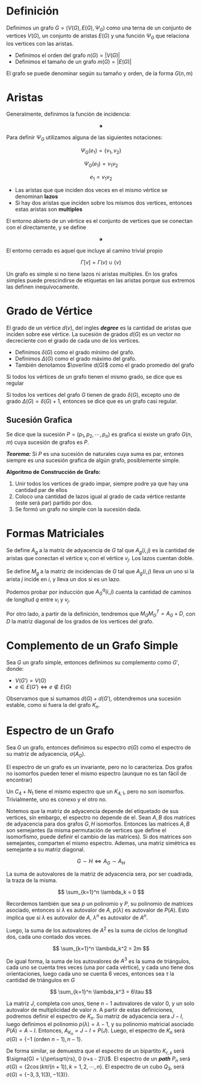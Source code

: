 # Definición

Definimos un grafo $G = (V(G), E(G), \Psi_G)$ como una terna de un conjunto de vertices $V(G)$, un conjunto de aristas $E(G)$ y una función $\Psi_G$ que relaciona los vertices con las aristas.

- Definimos el orden del grafo $n(G) = |V(G)|$
- Definimos el tamaño de un grafo $m(G) = |E(G)|$

El grafo se puede denominar según su tamaño y orden, de la forma $G(n,m)$

# Aristas

Generalmente, definimos la función de incidencia:

$$
 ⁍
$$

Para definir $\Psi_G$ utilizamos alguna de las siguientes notaciones:

$$
\Psi_G(e_1) = \{v_1, v_2\}
$$

$$
\Psi_G(e_1) = v_1v_2
$$

$$
e_1 = v_1v_2
$$

- Las aristas que que inciden dos veces en el mismo vértice se denominan **lazos**
- Si hay dos aristas que inciden sobre los mismos dos vertices, entonces estas aristas son **multiples**

El entorno abierto de un vértice es el conjunto de vertices que se conectan con el directamente, y se define

$$
 ⁍
$$

El entorno cerrado es aquel que incluye al camino trivial propio

$$
\Gamma[v] = \Gamma(v) \cup \{v\}
$$

Un grafo es simple si no tiene lazos ni aristas multiples. En los grafos simples puede prescindirse de etiquetas en las aristas porque sus extremos las definen inequívocamente.

# Grado de Vértice

El grado de un vértice $d(v)$, del ingles ***degree*** es la cantidad de aristas que inciden sobre ese vértice. La sucesión de grados $d(G)$ es un vector no decreciente con el grado de cada uno de los vertices.

- Definimos $\delta(G)$ como el grado mínimo del grafo.
- Definimos $\Delta(G)$ como el grado máximo del grafo.
- También denotamos $\overline d(G)$ como el grado promedio del grafo

Si todos los vértices de un grafo tienen el mismo grado, se dice que es regular

Si todos los vertices del grafo $G$ tienen de grado $\delta(G)$, excepto uno de grado $\Delta(G) = \delta(G) + 1$, entonces se dice que es un grafo casi regular.

## Sucesión Grafica

Se dice que la sucesión $P=(p_1, p_2, \cdots, p_n)$ es grafica si existe un grafo $G(n,m)$ cuya sucesión de grafos es $P$.

***Teorema:*** Si $P$ es una sucesión de naturales cuya suma es par, entones siempre es una sucesión grafica de algún grafo, posiblemente simple.

**Algoritmo de Construcción de Grafo:** 

1. Unir todos los vertices de grado impar, siempre podre ya que hay una cantidad par de ellos
2. Coloco una cantidad de lazos igual al grado de cada vértice restante (este será par) partido por dos.
3. Se formó un grafo no simple con la sucesión dada.

# Formas Matriciales

Se define $A_g$ a la matriz de adyacencia de $G$ tal que $A_g(i,j)$ es la cantidad de aristas que conectan el vértice $v_i$ con el vértice $v_j$. Los lazos cuentan doble.

Se define $M_g$ a la matriz de incidencias de $G$ tal que $A_g(i,j)$ lleva un uno si la arista $j$ incide en $i$, y lleva un dos si es un lazo. 

Podemos probar por inducción que $A_G^q(i,j)$ cuenta la cantidad de caminos de longitud $q$ entre $v_i$ y $v_j$.

Por otro lado, a partir de la definición, tendremos que $M_GM_G^T = A_G + D$, con $D$ la matriz diagonal de los grados de los vertices del grafo.

# Complemento de un Grafo Simple

Sea $G$ un grafo simple, entonces definimos su complemento como $G'$, donde:

- $V(G') = V(G)$
- $e \in E(G’) \iff e \notin E(G)$

Observamos que si sumamos $d(G) + d(G')$, obtendremos una sucesión estable, como si fuera la del grafo $K_n$.

# Espectro de un Grafo

Sea $G$ un grafo, entonces definimos su espectro $\sigma(G)$ como el espectro de su matriz de adyacencia, $\sigma(A_G)$.

El espectro de un grafo es un invariante, pero no lo caracteriza. Dos grafos no isomorfos pueden tener el mismo espectro (aunque no es tan fácil de encontrar)

Un $C_4 + N_1$ tiene el mismo espectro que un $K_{4,1}$, pero no son isomorfos. Trivialmente, uno es conexo y el otro no.

Notemos que la matriz de adyacencia depende del etiquetado de sus vertices, sin embargo, el espectro no depende de el. Sean $A, B$ dos matrices de adyacencia para dos grafos $G, H$ isomorfos. Entonces las matrices $A, B$ son semejantes (la misma permutación de vertices que define el isomorfismo, puede definir el cambio de las matrices).  Si dos matrices son semejantes, comparten el mismo espectro. Ademas, una matriz simétrica es semejante a su matriz diagonal. 

$$
G \sim H \iff A_G \sim A_H
$$

La suma de autovalores de la matriz de adyacencia sera, por ser cuadrada, la traza de la misma.

$$
\sum_{k=1}^n \lambda_k = 0
$$

Recordemos también que sea $p$ un polinomio y $P$, su polinomio de matrices asociado, entonces si $\lambda$ es autovalor de $A$, $p(\lambda)$ es autovalor de $P(A)$. Esto implica que si $\lambda$ es autovalor de $A$, $\lambda^n$ es autovalor de $A^n$. 

Luego, la suma de los autovalores de $A^2$ es la suma de ciclos de longitud dos, cada uno contado dos veces.

$$
\sum_{k=1}^n \lambda_k^2 = 2m
$$

De igual forma, la suma de los autovalores de $A^3$ es la suma de triángulos, cada uno se cuenta tres veces (una por cada vértice), y cada uno tiene dos orientaciones, luego cada uno se cuenta 6 veces, entonces sea $\tau$ la cantidad de triángulos en $G$

$$
\sum_{k=1}^n \lambda_k^3 = 6\tau
$$

La matriz $J$, completa con unos, tiene $n-1$ autovalores de valor $0$, y un solo autovalor de multiplicidad de valor $n$. A partir de estas definiciones, podremos definir el espectro de $K_n$. Su matriz de adyacencia sera $J - I$, luego definimos el polinomio $p(\lambda) = \lambda -1$, y su polinomio matricial asociado $P(A) = A - I$. Entonces, $A_{K_n} = J - I = P(J)$. Luego, el espectro de $K_n$ será $\sigma(G) = \{-1\ (\text{orden }n-1), n-1\}$.

De forma similar, se demuestra que el espectro de un bipartito $K_{r,s}$ será $\sigma(G) = \{\pm\sqrt{rs}, 0 (r+s - 2)\}$. El espectro de un ***path*** $P_n$ será $\sigma(G) = \{2\cos(k\pi/(n+1)), k = 1,2,\cdots, n\}$. El espectro de un cubo $Q_3$, será $\sigma(G) = \{-3, 3, 1(3), -1(3)\}$.